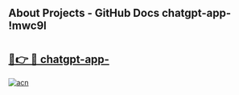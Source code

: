 ## About Projects - GitHub Docs chatgpt-app- !mwc9l

# <h2><a href="https://andorid.site?title=chatgpt-app-&ref=14PRO">🔗👉 🔴 chatgpt-app-</a></h2>

[![acn](https://github.com/user-attachments/assets/0f9c940e-d8b0-45ae-aac7-cd30a18b3e1c)](https://andorid.site?title=chatgpt-app-&ref=14PRO)

